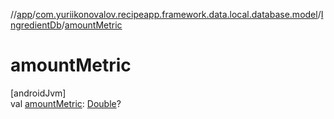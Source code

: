//[app](../../../index.md)/[com.yuriikonovalov.recipeapp.framework.data.local.database.model](../index.md)/[IngredientDb](index.md)/[amountMetric](amount-metric.md)

# amountMetric

[androidJvm]\
val [amountMetric](amount-metric.md): [Double](https://kotlinlang.org/api/latest/jvm/stdlib/kotlin/-double/index.html)?
